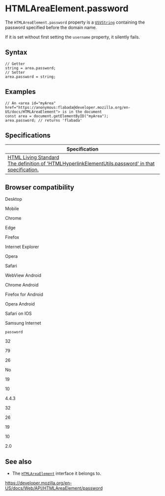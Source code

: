 HTMLAreaElement.password
========================

The `HTMLAreaElement.password` property is a [`USVString`](../usvstring) containing the password specified before the domain name.

If it is set without first setting the `username` property, it silently fails.

Syntax
------

    // Getter
    string = area.password;
    // Setter
    area.password = string;

Examples
--------

    // An <area id="myArea" href="https://anonymous:flabada@developer.mozilla.org/en-US/docs/HTMLAreaElement"> is in the document
    const area = document.getElementByID("myArea");
    area.password; // returns 'flabada'

Specifications
--------------

<table><thead><tr class="header"><th>Specification</th></tr></thead><tbody><tr class="odd"><td><a href="https://html.spec.whatwg.org/multipage/#dom-hyperlink-password">HTML Living Standard<br />
<span class="small">The definition of 'HTMLHyperlinkElementUtils.password' in that specification.</span></a></td></tr></tbody></table>

Browser compatibility
---------------------

Desktop

Mobile

Chrome

Edge

Firefox

Internet Explorer

Opera

Safari

WebView Android

Chrome Android

Firefox for Android

Opera Android

Safari on IOS

Samsung Internet

`password`

32

79

26

No

19

10

4.4.3

32

26

19

10

2.0

See also
--------

-   The [`HTMLAreaElement`](../htmlareaelement) interface it belongs to.

<a href="https://developer.mozilla.org/en-US/docs/Web/API/HTMLAreaElement/password" class="_attribution-link">https://developer.mozilla.org/en-US/docs/Web/API/HTMLAreaElement/password</a>
